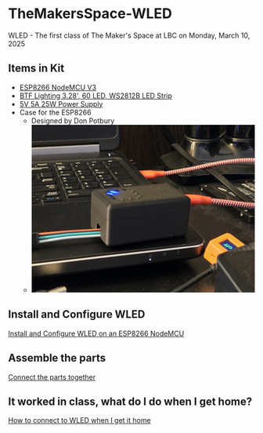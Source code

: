 # TheMakersSpace-WLED

WLED - The first class of The Maker's Space at LBC on Monday, March 10, 2025

## Items in Kit

- [ESP8266 NodeMCU V3](https://support.envistiamall.com/kb/nodemcu-v3-lua-esp8266-esp-12e-ch340g-wifi-internet-of-things-development-board/)
- [BTF Lighting 3.28', 60 LED, WS2812B LED Strip](https://a.co/d/fOVGHaN)
- [5V 5A 25W Power Supply](https://a.co/d/1ltHFCJ)
- Case for the ESP8266
  - Designed by Don Potbury
  - ![esp8266_case](./images/esp8266_case.jpg)

## Install and Configure WLED

[Install and Configure WLED on an ESP8266 NodeMCU](./Install_WLED.md)

## Assemble the parts

[Connect the parts together](./Assemble_Parts.md)

## It worked in class, what do I do when I get home?

[How to connect to WLED when I get it home](./At_Home.md)
